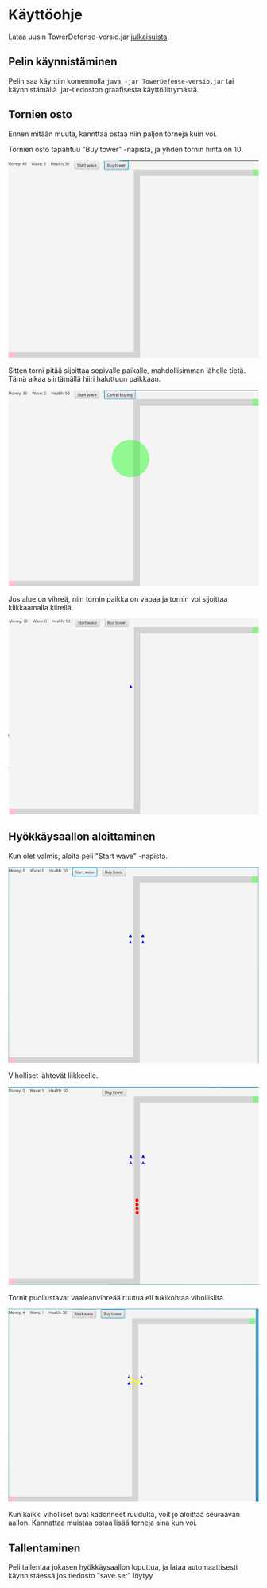 # Käyttöohje

Lataa uusin TowerDefense-versio.jar [julkaisuista](../../../releases).

## Pelin käynnistäminen

Pelin saa käyntiin komennolla `java -jar TowerDefense-versio.jar` tai
käynnistämällä .jar-tiedoston graafisesta käyttöliittymästä.

## Tornien osto

Ennen mitään muuta, kannttaa ostaa niin paljon torneja kuin voi.

Tornien osto tapahtuu "Buy tower" -napista, ja yhden tornin hinta on 10.

![Buy tower](pictures/buytower.png)

Sitten torni pitää sijoittaa sopivalle paikalle, mahdollisimman lähelle tietä.
Tämä alkaa siirtämällä hiiri haluttuun paikkaan.

![Placing tower](pictures/placetower.png)

Jos alue on vihreä, niin tornin paikka on vapaa ja tornin voi sijoittaa
klikkaamalla kiirellä.

![Tower placed](pictures/towerplaced.png)

## Hyökkäysaallon aloittaminen

Kun olet valmis, aloita peli "Start wave" -napista.

![Start wave](pictures/startwave.png)

Viholliset lähtevät liikkeelle.

![Enemies](pictures/enemies.png)

Tornit puollustavat vaaleanvihreää ruutua eli tukikohtaa vihollisilta.

![Victory](pictures/victory.png)

Kun kaikki viholliset ovat kadonneet ruudulta, voit jo aloittaa seuraavan
aallon. Kannattaa muistaa ostaa lisää torneja aina kun voi.

## Tallentaminen

Peli tallentaa jokasen hyökkäysaallon loputtua, ja lataa automaattisesti
käynnistäessä jos tiedosto "save.ser" löytyy
